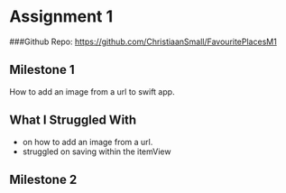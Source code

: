 #  Assignment 1

###Github Repo:
https://github.com/ChristiaanSmall/FavouritePlacesM1

## Milestone 1
How to add an image from a url to swift app.

## What I Struggled With
- on how to add an image from a url.
- struggled on saving within the itemView

## Milestone 2

